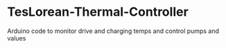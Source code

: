 # TesLorean-Thermal-Controller
Arduino code to monitor drive and charging temps and control pumps and values
